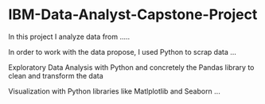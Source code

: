 # IBM-Data-Analyst-Capstone-Project


In this project I analyze data from .....

In order to work with the data propose, I used Python to scrap data ...

Exploratory Data Analysis with Python and concretely the Pandas library to clean and transform the data

Visualization with Python libraries like Matlplotlib and Seaborn ...
